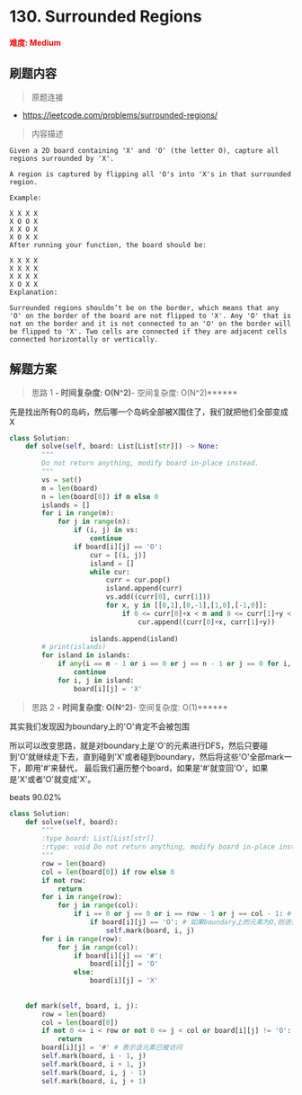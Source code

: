 # 130. Surrounded Regions

**<font color=red>难度: Medium</font>**

## 刷题内容

> 原题连接

* https://leetcode.com/problems/surrounded-regions/

> 内容描述

```
Given a 2D board containing 'X' and 'O' (the letter O), capture all regions surrounded by 'X'.

A region is captured by flipping all 'O's into 'X's in that surrounded region.

Example:

X X X X
X O O X
X X O X
X O X X
After running your function, the board should be:

X X X X
X X X X
X X X X
X O X X
Explanation:

Surrounded regions shouldn’t be on the border, which means that any 'O' on the border of the board are not flipped to 'X'. Any 'O' that is not on the border and it is not connected to an 'O' on the border will be flipped to 'X'. Two cells are connected if they are adjacent cells connected horizontally or vertically.
```

## 解题方案

> 思路 1
******- 时间复杂度: O(N^2)******- 空间复杂度: O(N^2)******

先是找出所有O的岛屿，然后哪一个岛屿全部被X围住了，我们就把他们全部变成X


```python
class Solution:
    def solve(self, board: List[List[str]]) -> None:
        """
        Do not return anything, modify board in-place instead.
        """
        vs = set()
        m = len(board)
        n = len(board[0]) if m else 0
        islands = []
        for i in range(m):
            for j in range(n):
                if (i, j) in vs:
                    continue
                if board[i][j] == 'O':
                    cur = [(i, j)]
                    island = []
                    while cur:
                        curr = cur.pop()
                        island.append(curr)
                        vs.add((curr[0], curr[1]))
                        for x, y in [[0,1],[0,-1],[1,0],[-1,0]]:
                            if 0 <= curr[0]+x < m and 0 <= curr[1]+y < n and board[curr[0]+x][curr[1]+y] == 'O' and (curr[0]+x, curr[1]+y) not in vs:
                                cur.append((curr[0]+x, curr[1]+y))
                        
                    islands.append(island)
        # print(islands)
        for island in islands:
            if any(i == m - 1 or i == 0 or j == n - 1 or j == 0 for i, j in island):
                continue
            for i, j in island:
                board[i][j] = 'X'
```



> 思路 2
******- 时间复杂度: O(N^2)******- 空间复杂度: O(1)******

其实我们发现因为boundary上的'O'肯定不会被包围

所以可以改变思路，就是对boundary上是'O'的元素进行DFS，然后只要碰到'O'就继续走下去，直到碰到'X'或者碰到boundary，然后将这些'O'全部mark一下，即用'#'来替代， 
最后我们遍历整个board，如果是'#'就变回'O'，如果是'X'或者'O'就变成'X'。

beats 90.02%

```python
class Solution:
    def solve(self, board):
        """
        :type board: List[List[str]]
        :rtype: void Do not return anything, modify board in-place instead.
        """
        row = len(board)
        col = len(board[0]) if row else 0
        if not row:
            return
        for i in range(row):
            for j in range(col):
                if i == 0 or j == 0 or i == row - 1 or j == col - 1: # 点在boundary上
                    if board[i][j] == 'O': # 如果boundary上的元素为O,则进行dfs
                        self.mark(board, i, j)
        for i in range(row):
            for j in range(col):
                if board[i][j] == '#':
                    board[i][j] = 'O'
                else:
                    board[i][j] = 'X'
                        
        
    def mark(self, board, i, j):
        row = len(board)
        col = len(board[0])
        if not 0 <= i < row or not 0 <= j < col or board[i][j] != 'O': # 退出dfs的条件：1.走到boundary；2.遇到'X'
            return 
        board[i][j] = '#' # 表示该元素已被访问
        self.mark(board, i - 1, j)
        self.mark(board, i + 1, j)
        self.mark(board, i, j - 1)
        self.mark(board, i, j + 1)
```





























